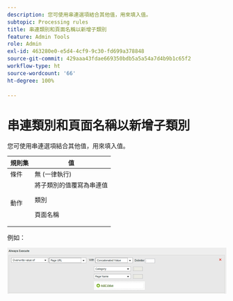 ```yaml
---
description: 您可使用串連選項結合其他值，用來填入值。
subtopic: Processing rules
title: 串連類別和頁面名稱以新增子類別
feature: Admin Tools
role: Admin
exl-id: 463280e0-e5d4-4cf9-9c30-fd699a378848
source-git-commit: 429aaa43fdae669350bdb5a5a54a7d4b9b1c65f2
workflow-type: ht
source-wordcount: '66'
ht-degree: 100%

---
```


# 串連類別和頁面名稱以新增子類別

您可使用串連選項結合其他值，用來填入值。

<table id="table_FF761C2011CD456B9A466C054A54FC30"> 
 <thead> 
  <tr> 
   <th colname="col1" class="entry"> 規則集 </th> 
   <th colname="col2" class="entry"> 值 </th> 
  </tr> 
 </thead>
 <tbody> 
  <tr> 
   <td colname="col1"> 條件 </td> 
   <td colname="col2"> 無 (一律執行) </td> 
  </tr> 
  <tr> 
   <td colname="col1"> 動作 </td> 
   <td colname="col2">將子類別的值覆寫為串連值 <p>類別 </p> <p>頁面名稱 </p> </td> 
  </tr> 
 </tbody> 
</table>

例如：

![](assets/add-subcategory-using-concat.png)
